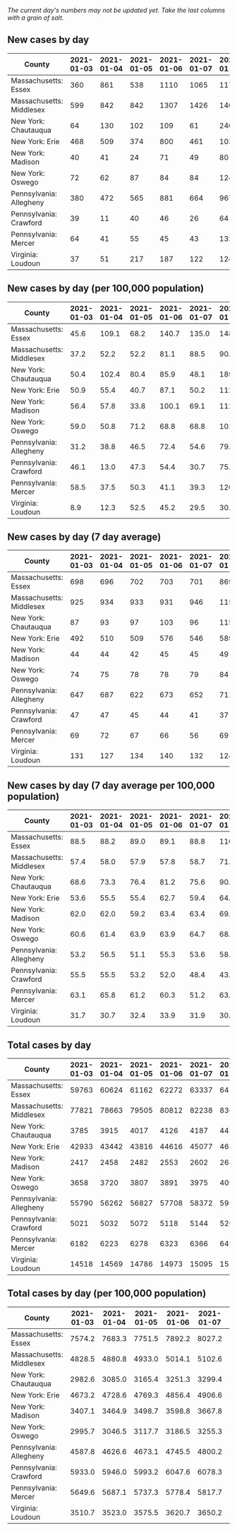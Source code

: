 _The current day's numbers may not be updated yet. Take the last columns with a grain of salt._
## New cases by day

| County | 2021-01-03 | 2021-01-04 | 2021-01-05 | 2021-01-06 | 2021-01-07 | 2021-01-08 | 2021-01-09 |
| --- | --- | --- | --- | --- | --- | --- | --- |
| Massachusetts: Essex | 360 | 861 | 538 | 1110 | 1065 | 1175 | 1024 |
| Massachusetts: Middlesex | 599 | 842 | 842 | 1307 | 1426 | 1460 | 1414 |
| New York: Chautauqua | 64 | 130 | 102 | 109 | 61 | 240 | 134 |
| New York: Erie | 468 | 509 | 374 | 800 | 461 | 1032 | 777 |
| New York: Madison | 40 | 41 | 24 | 71 | 49 | 80 | 64 |
| New York: Oswego | 72 | 62 | 87 | 84 | 84 | 124 | 100 |
| Pennsylvania: Allegheny | 380 | 472 | 565 | 881 | 664 | 967 | 849 |
| Pennsylvania: Crawford | 39 | 11 | 40 | 46 | 26 | 64 | 79 |
| Pennsylvania: Mercer | 64 | 41 | 55 | 45 | 43 | 132 | 65 |
| Virginia: Loudoun | 37 | 51 | 217 | 187 | 122 | 124 | 67 |

## New cases by day (per 100,000 population)

| County | 2021-01-03 | 2021-01-04 | 2021-01-05 | 2021-01-06 | 2021-01-07 | 2021-01-08 | 2021-01-09 |
| --- | --- | --- | --- | --- | --- | --- | --- |
| Massachusetts: Essex | 45.6 | 109.1 | 68.2 | 140.7 | 135.0 | 148.9 | 129.8 |
| Massachusetts: Middlesex | 37.2 | 52.2 | 52.2 | 81.1 | 88.5 | 90.6 | 87.7 |
| New York: Chautauqua | 50.4 | 102.4 | 80.4 | 85.9 | 48.1 | 189.1 | 105.6 |
| New York: Erie | 50.9 | 55.4 | 40.7 | 87.1 | 50.2 | 112.3 | 84.6 |
| New York: Madison | 56.4 | 57.8 | 33.8 | 100.1 | 69.1 | 112.8 | 90.2 |
| New York: Oswego | 59.0 | 50.8 | 71.2 | 68.8 | 68.8 | 101.5 | 81.9 |
| Pennsylvania: Allegheny | 31.2 | 38.8 | 46.5 | 72.4 | 54.6 | 79.5 | 69.8 |
| Pennsylvania: Crawford | 46.1 | 13.0 | 47.3 | 54.4 | 30.7 | 75.6 | 93.3 |
| Pennsylvania: Mercer | 58.5 | 37.5 | 50.3 | 41.1 | 39.3 | 120.6 | 59.4 |
| Virginia: Loudoun | 8.9 | 12.3 | 52.5 | 45.2 | 29.5 | 30.0 | 16.2 |

## New cases by day (7 day average)

| County | 2021-01-03 | 2021-01-04 | 2021-01-05 | 2021-01-06 | 2021-01-07 | 2021-01-08 | 2021-01-09 |
| --- | --- | --- | --- | --- | --- | --- | --- |
| Massachusetts: Essex | 698 | 696 | 702 | 703 | 701 | 869 | 876 |
| Massachusetts: Middlesex | 925 | 934 | 933 | 931 | 946 | 1155 | 1127 |
| New York: Chautauqua | 87 | 93 | 97 | 103 | 96 | 115 | 120 |
| New York: Erie | 492 | 510 | 509 | 576 | 546 | 589 | 632 |
| New York: Madison | 44 | 44 | 42 | 45 | 45 | 49 | 53 |
| New York: Oswego | 74 | 75 | 78 | 78 | 79 | 84 | 88 |
| Pennsylvania: Allegheny | 647 | 687 | 622 | 673 | 652 | 711 | 683 |
| Pennsylvania: Crawford | 47 | 47 | 45 | 44 | 41 | 37 | 44 |
| Pennsylvania: Mercer | 69 | 72 | 67 | 66 | 56 | 69 | 64 |
| Virginia: Loudoun | 131 | 127 | 134 | 140 | 132 | 124 | 115 |

## New cases by day (7 day average per 100,000 population)

| County | 2021-01-03 | 2021-01-04 | 2021-01-05 | 2021-01-06 | 2021-01-07 | 2021-01-08 | 2021-01-09 |
| --- | --- | --- | --- | --- | --- | --- | --- |
| Massachusetts: Essex | 88.5 | 88.2 | 89.0 | 89.1 | 88.8 | 110.1 | 111.0 |
| Massachusetts: Middlesex | 57.4 | 58.0 | 57.9 | 57.8 | 58.7 | 71.7 | 69.9 |
| New York: Chautauqua | 68.6 | 73.3 | 76.4 | 81.2 | 75.6 | 90.6 | 94.6 |
| New York: Erie | 53.6 | 55.5 | 55.4 | 62.7 | 59.4 | 64.1 | 68.8 |
| New York: Madison | 62.0 | 62.0 | 59.2 | 63.4 | 63.4 | 69.1 | 74.7 |
| New York: Oswego | 60.6 | 61.4 | 63.9 | 63.9 | 64.7 | 68.8 | 72.1 |
| Pennsylvania: Allegheny | 53.2 | 56.5 | 51.1 | 55.3 | 53.6 | 58.5 | 56.2 |
| Pennsylvania: Crawford | 55.5 | 55.5 | 53.2 | 52.0 | 48.4 | 43.7 | 52.0 |
| Pennsylvania: Mercer | 63.1 | 65.8 | 61.2 | 60.3 | 51.2 | 63.1 | 58.5 |
| Virginia: Loudoun | 31.7 | 30.7 | 32.4 | 33.9 | 31.9 | 30.0 | 27.8 |

## Total cases by day

| County | 2021-01-03 | 2021-01-04 | 2021-01-05 | 2021-01-06 | 2021-01-07 | 2021-01-08 | 2021-01-09 |
| --- | --- | --- | --- | --- | --- | --- | --- |
| Massachusetts: Essex | 59763 | 60624 | 61162 | 62272 | 63337 | 64512 | 65536 |
| Massachusetts: Middlesex | 77821 | 78663 | 79505 | 80812 | 82238 | 83698 | 85112 |
| New York: Chautauqua | 3785 | 3915 | 4017 | 4126 | 4187 | 4427 | 4561 |
| New York: Erie | 42933 | 43442 | 43816 | 44616 | 45077 | 46109 | 46886 |
| New York: Madison | 2417 | 2458 | 2482 | 2553 | 2602 | 2682 | 2746 |
| New York: Oswego | 3658 | 3720 | 3807 | 3891 | 3975 | 4099 | 4199 |
| Pennsylvania: Allegheny | 55790 | 56262 | 56827 | 57708 | 58372 | 59339 | 60188 |
| Pennsylvania: Crawford | 5021 | 5032 | 5072 | 5118 | 5144 | 5208 | 5287 |
| Pennsylvania: Mercer | 6182 | 6223 | 6278 | 6323 | 6366 | 6498 | 6563 |
| Virginia: Loudoun | 14518 | 14569 | 14786 | 14973 | 15095 | 15219 | 15286 |

## Total cases by day (per 100,000 population)

| County | 2021-01-03 | 2021-01-04 | 2021-01-05 | 2021-01-06 | 2021-01-07 | 2021-01-08 | 2021-01-09 |
| --- | --- | --- | --- | --- | --- | --- | --- |
| Massachusetts: Essex | 7574.2 | 7683.3 | 7751.5 | 7892.2 | 8027.2 | 8176.1 | 8305.9 |
| Massachusetts: Middlesex | 4828.5 | 4880.8 | 4933.0 | 5014.1 | 5102.6 | 5193.2 | 5280.9 |
| New York: Chautauqua | 2982.6 | 3085.0 | 3165.4 | 3251.3 | 3299.4 | 3488.5 | 3594.1 |
| New York: Erie | 4673.2 | 4728.6 | 4769.3 | 4856.4 | 4906.6 | 5018.9 | 5103.5 |
| New York: Madison | 3407.1 | 3464.9 | 3498.7 | 3598.8 | 3667.8 | 3780.6 | 3870.8 |
| New York: Oswego | 2995.7 | 3046.5 | 3117.7 | 3186.5 | 3255.3 | 3356.8 | 3438.7 |
| Pennsylvania: Allegheny | 4587.8 | 4626.6 | 4673.1 | 4745.5 | 4800.2 | 4879.7 | 4949.5 |
| Pennsylvania: Crawford | 5933.0 | 5946.0 | 5993.2 | 6047.6 | 6078.3 | 6153.9 | 6247.3 |
| Pennsylvania: Mercer | 5649.6 | 5687.1 | 5737.3 | 5778.4 | 5817.7 | 5938.4 | 5997.8 |
| Virginia: Loudoun | 3510.7 | 3523.0 | 3575.5 | 3620.7 | 3650.2 | 3680.2 | 3696.4 |
